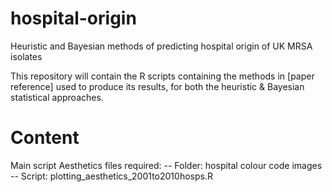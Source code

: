 # hospital-origin
Heuristic and Bayesian methods of predicting hospital origin of UK MRSA isolates

This repository will contain the R scripts containing the methods in [paper reference] used to produce its results, for both the heuristic & Bayesian statistical approaches.

# Content
Main script
Aesthetics files required: 
-- Folder: hospital colour code images
-- Script: plotting_aesthetics_2001to2010hosps.R
